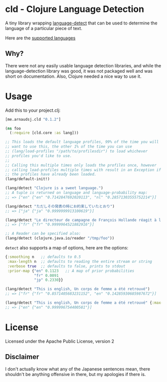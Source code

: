 # cld - Clojure Language Detection

A tiny library wrapping
[language-detect](https://code.google.com/p/language-detection/) that
can be used to determine the language of a particular piece of text.

Here are the
[supported languages](https://code.google.com/p/language-detection/wiki/LanguageList)

## Why?

There were not any easily usable language detection libraries, and
while the language-detection library was good, it was not packaged
well and was short on documentation. Also, Clojure needed a nice way
to use it.

# Usage

Add this to your project.clj:

```clojure
[me.arnaudsj.cld "0.1.2"]
```

```clojure
(ns foo
  (:require [cld.core :as lang]))

;; This loads the default language profiles, 99% of the time you will
;; want to use this, the other 1% of the time you can use
;; (lang/load-profiles "/path/to/profilesdir") to load whichever
;; profiles you'd like to use.
;;
;; Calling this multiple times only loads the profiles once, however
;; calling load-profiles multiple times with result in an Exception if
;; the profiles have already been loaded.
(lang/default-init!)

(lang/detect "Clojure is a sweet language.")
;; A tuple is returned on language and language-probability map:
;; => ["en" {"en" "0.7142847692020113", "nl" "0.28571303555752214"}]

(lang/detect "ただしその発表の時にお約束していたとおり")
;; => ["ja" {"ja" "0.9999999913100619"}]

(lang/detect "Le directeur de campagne de François Hollande réagit à l'entrée en campagne de John Doe")
;; => ["fr" {"fr" "0.9999964521882916"}]

;; A Reader can be specified also:
(lang/detect (clojure.java.io/reader "/tmp/foo"))

```

`detect` also supports a map of options, here are the options:

```clojure
{:smoothing n   ;; defaults to 0.5
 :max-length n  ;; defaults to reading the entire stream or string
 :verbose true  ;; defaults to false, prints to stdout
 :prior-map {"en" 0.1123   ;; A map of prior probabilities
             "fr" 0.0091
             "jp" 0.2330}}

(lang/detect "This is english, Un corps de femme a été retrouvé")
;; => ["fr" {"fr" "0.8571405683231152", "en" "0.14285930685987672"}]

(lang/detect "This is english, Un corps de femme a été retrouvé" {:max-length 10})
;; => ["en" {"en" "0.999996754400581"}]
```

# License

Licensed under the Apache Public License, version 2

## Disclaimer

I don't actually know what any of the Japanese sentences
mean, there shouldn't be anything offensive in there, but my apologies
if there is.
